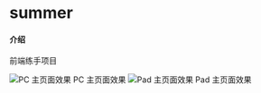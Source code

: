 # summer

#### 介绍

前端练手项目

![PC 主页面效果](https://images.gitee.com/uploads/images/2021/0924/082824_b3e246a4_7470859.png "PC 主页面效果") PC 主页面效果
![Pad 主页面效果](https://images.gitee.com/uploads/images/2021/0924/083038_684c381e_7470859.png "Pad 主页面效果") Pad 主页面效果
